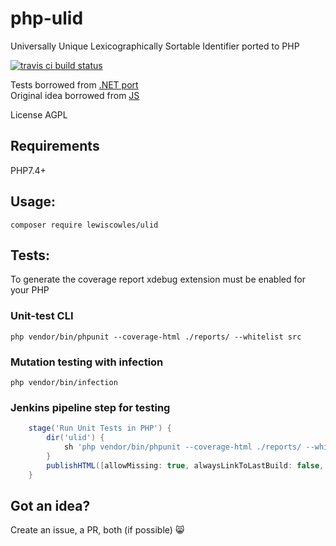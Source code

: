 # php-ulid
Universally Unique Lexicographically Sortable Identifier ported to PHP

[![travis ci build status](https://travis-ci.org/Lewiscowles1986/php-ulid.svg?branch=master)](https://travis-ci.org/Lewiscowles1986/php-ulid)

Tests borrowed from [.NET port](https://github.com/fvilers/ulid.net)  
Original idea borrowed from [JS](https://github.com/alizain/ulid)  

License AGPL

## Requirements

PHP7.4+

## Usage:

`composer require lewiscowles/ulid`

## Tests:

To generate the coverage report xdebug extension must be enabled for your PHP

### Unit-test CLI

`php vendor/bin/phpunit --coverage-html ./reports/ --whitelist src`

### Mutation testing with infection

`php vendor/bin/infection`

### Jenkins pipeline step for testing

```Groovy
    stage('Run Unit Tests in PHP') {
        dir('ulid') {
            sh 'php vendor/bin/phpunit --coverage-html ./reports/ --whitelist src'
        }
        publishHTML([allowMissing: true, alwaysLinkToLastBuild: false, keepAll: true, reportDir: 'ulid/reports', reportFiles: 'index.html', reportName: 'PHPUnit Coverage'])
    }
```

## Got an idea?

Create an issue, a PR, both (if possible) :smile_cat:

